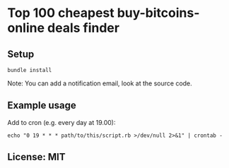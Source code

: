 # Top 100 cheapest buy-bitcoins-online deals finder

## Setup

```
bundle install
```

Note: You can add a notification email, look at the source code.

## Example usage

Add to cron (e.g. every day at 19.00):

```
echo "0 19 * * * path/to/this/script.rb >/dev/null 2>&1" | crontab -
```

## License: MIT
